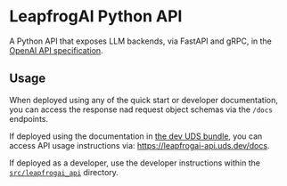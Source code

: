 # LeapfrogAI Python API

A Python API that exposes LLM backends, via FastAPI and gRPC, in the [OpenAI API specification](https://platform.openai.com/docs/api-reference).

## Usage

When deployed using any of the quick start or developer documentation, you can access the response nad request object schemas via the `/docs` endpoints.

If deployed using the documentation in [the dev UDS bundle](leapfrogai/uds-bundles/dev/README.md), you can access API usage instructions via: <https://leapfrogai-api.uds.dev/docs>.

If deployed as a developer, use the developer instructions within the [`src/leapfrogai_api`](leapfrogai/src/leapfrogai_api/README.md) directory.
